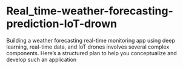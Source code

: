 # Real_time-weather-forecasting-prediction-IoT-drown
Building a weather forecasting real-time monitoring app using deep learning, real-time data, and IoT drones involves several complex components. Here’s a structured plan to help you conceptualize and develop such an application
